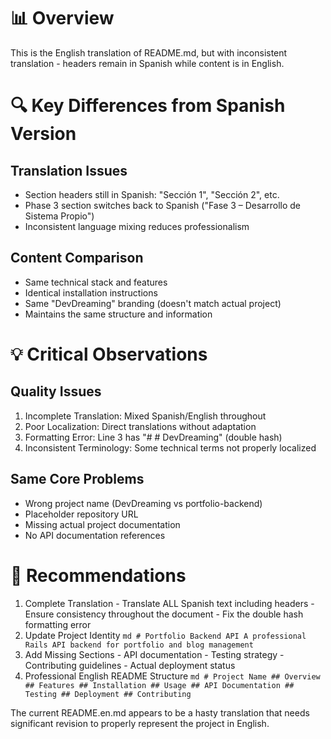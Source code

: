 # 📊 Overview

  This is the English translation of README.md, but with
  inconsistent translation - headers remain in Spanish
  while content is in English.

# 🔍 Key Differences from Spanish Version

## Translation Issues
  - Section headers still in Spanish: "Sección 1", "Sección 2", etc.
  - Phase 3 section switches back to Spanish ("Fase 3 – Desarrollo de Sistema Propio")
  - Inconsistent language mixing reduces professionalism

## Content Comparison
  - Same technical stack and features
  - Identical installation instructions
  - Same "DevDreaming" branding (doesn't match actual project)
  - Maintains the same structure and information

# 💡 Critical Observations

## Quality Issues
  1. Incomplete Translation: Mixed Spanish/English throughout
  2. Poor Localization: Direct translations without adaptation
  3. Formatting Error: Line 3 has "# # DevDreaming" (double hash)
  4. Inconsistent Terminology: Some technical terms not properly localized

## Same Core Problems
  - Wrong project name (DevDreaming vs portfolio-backend)
  - Placeholder repository URL
  - Missing actual project documentation
  - No API documentation references

# 🎯 Recommendations

  1. Complete Translation
    - Translate ALL Spanish text including headers
    - Ensure consistency throughout the document
    - Fix the double hash formatting error
  2. Update Project Identity
    ```md
    # Portfolio Backend API
    A professional Rails API backend for portfolio and blog management
    ```
  3. Add Missing Sections
    - API documentation
    - Testing strategy
    - Contributing guidelines
    - Actual deployment status
  4. Professional English README Structure
    ```md
    # Project Name
    ## Overview
    ## Features
    ## Installation
    ## Usage
    ## API Documentation
    ## Testing
    ## Deployment
    ## Contributing
    ```

  The current README.en.md appears to be a hasty translation that needs
  significant revision to properly represent the project in English.
